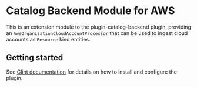 # Catalog Backend Module for AWS

This is an extension module to the plugin-catalog-backend plugin, providing an
`AwsOrganizationCloudAccountProcessor` that can be used to ingest cloud accounts
as `Resource` kind entities.

## Getting started

See [Glint documentation](https://glint.io/docs/integrations/aws-s3/discovery) for details on how to install
and configure the plugin.
